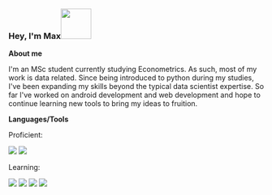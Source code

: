 ### Hey, I'm Max<img src="https://media.giphy.com/media/Wj7lNjMNDxSmc/giphy.gif" width="60px">  
**About me**

I'm an MSc student currently studying Econometrics. As such, most of my work is data related. Since being introduced to python during my studies, I've been expanding my skills beyond the typical data scientist expertise. So far I've worked on android development and web development and hope to continue learning new tools to bring my ideas to fruition.


**Languages/Tools**

Proficient:

<img src="https://img.shields.io/badge/Python-14354C?style=for-the-badge&logo=python&logoColor=white" > <img	src="https://img.shields.io/badge/MySQL-00000F?style=for-the-badge&logo=mysql&logoColor=white" >

Learning: 

<img src="https://img.shields.io/badge/HTML5-E34F26?style=for-the-badge&logo=html5&logoColor=white" > <img src="https://img.shields.io/badge/CSS3-1572B6?style=for-the-badge&logo=css3&logoColor=white" > <img src="https://img.shields.io/badge/JavaScript-323330?style=for-the-badge&logo=javascript&logoColor=F7DF1E" > <img src="https://img.shields.io/badge/Ruby-CC342D?style=for-the-badge&logo=ruby&logoColor=white" >

<!--
 <img	src="https://img.shields.io/github/followers/Beatles-without-tea.svg?style=social&label=Follow&maxAge=2592000">
<a class="github-button" href="https://github.com/Beatles-without-tea" aria-label="Follow @Beatles-without-tea on GitHub">Follow</a>

**Beatles-without-tea/Beatles-without-tea** is a ✨ _special_ ✨ repository because its `README.md` (this file) appears on your GitHub profile.
![Anurag's GitHub stats](https://github-readme-stats.vercel.app/api?username=Beatles-without-tea&count_private=true&show_icons=true)
Here are some ideas to get you started:

- 🔭 I’m currently working on ...
- 🌱 I’m currently learning ...
- 👯 I’m looking to collaborate on ...
- 🤔 I’m looking for help with ...
- 💬 Ask me about ...
- 📫 How to reach me: ...
- 😄 Pronouns: ...
- ⚡ Fun fact: ...

[![Top Langs](https://github-readme-stats.vercel.app/api/top-langs/?username=Beatles-without-tea&layout=compact&count_private=true)](https://github.com/anuraghazra/github-readme-stats)
-->
